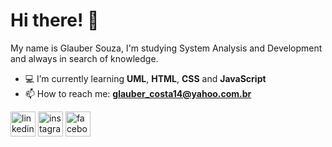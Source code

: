 # Hi there! 🤟


My name is Glauber Souza, I'm studying System Analysis and Development and always in search of knowledge.

- 💻 I’m currently learning **UML**, **HTML**, **CSS** and **JavaScript**
- 📫 How to reach me: **glauber_costa14@yahoo.com.br**

<a href="https://www.linkedin.com/in/glauber-souza-30253795/" target="_blank"><img src="https://github.com/glaubercsouza/glaubercsouza/blob/main/images/sociallinkedin_member_30.ico" alt="linkedin" width="40"/></a>
<a href="https://www.instagram.com/glauber.csouza/" target="_blank"><img src="https://github.com/glaubercsouza/glaubercsouza/blob/main/images/social_instagram_3.ico" alt="instagram" width="40"/></a>
<a href="https://www.facebook.com/glaubercsouza/" target="_blank"><img src="https://github.com/glaubercsouza/glaubercsouza/blob/main/images/facebookblacksocialbuttoncircle_79771.ico" alt="facebook" width="40"/></a>

<!--
**glaubercsouza/glaubercsouza** is a ✨ _special_ ✨ repository because its `README.md` (this file) appears on your GitHub profile.

Here are some ideas to get you started:

- 🔭 I’m currently working on ...
- 🌱 I’m currently learning ...
- 👯 I’m looking to collaborate on ...
- 🤔 I’m looking for help with ...
- 💬 Ask me about ...
- 📫 How to reach me: ...
- 😄 Pronouns: ...
- ⚡ Fun fact: ...
-->



